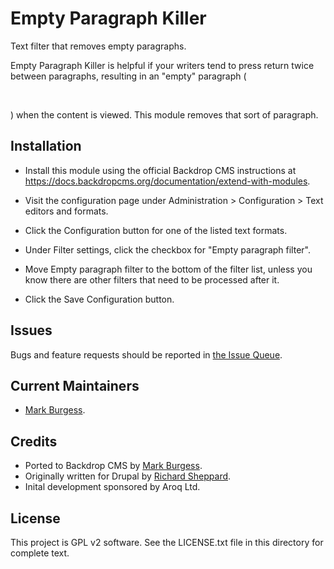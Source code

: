 Empty Paragraph Killer
======================

Text filter that removes empty paragraphs.

Empty Paragraph Killer is helpful if your writers tend to press return twice 
between paragraphs, resulting in an "empty" paragraph (<p>&nbsp;</p>) when the 
content is viewed. This module removes that sort of paragraph.


Installation
------------

- Install this module using the official Backdrop CMS instructions at
  https://docs.backdropcms.org/documentation/extend-with-modules.

- Visit the configuration page under Administration > Configuration > 
  Text editors and formats. 
  
- Click the Configuration button for one of the listed text formats.

- Under Filter settings, click the checkbox for "Empty paragraph filter".

- Move Empty paragraph filter to the bottom of the filter list, unless you know 
  there are other filters that need to be processed after it.

- Click the Save Configuration button.

Issues
------

Bugs and feature requests should be reported in [the Issue Queue](https://github.com/backdrop-contrib/emptyparagraphkiller/issues).

Current Maintainers
-------------------

- [Mark Burgess](https://github.com/markabur).

Credits
-------

- Ported to Backdrop CMS by [Mark Burgess](https://github.com/markabur).
- Originally written for Drupal by [Richard Sheppard](https://drupal.org/user/55284).
- Inital development sponsored by Aroq Ltd.

License
-------

This project is GPL v2 software.
See the LICENSE.txt file in this directory for complete text.
